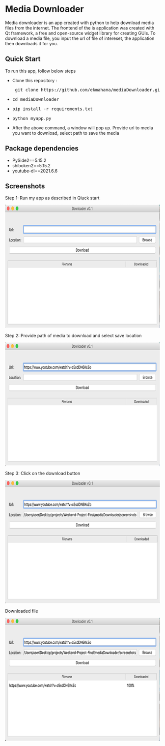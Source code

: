 <h1>Media Downloader</h1>
<p>
 Media downloader is an app created with python to help download media files from the internet. The frontend of the is application was created with Qt framework, a free and open-source widget library for creating GUIs. To download a media file, you input the url of file of intereset, the application then downloads it for you.
</p>

<h2>Quick Start</h2>
To run this app, follow below steps
<ul>
 <li>Clone this repository : <pre> git clone https://github.com/ekmahama/mediaDownloader.git </pre></li>
 <li><pre>cd mediaDownloader </pre></li>
 <li><pre>pip install -r requirements.txt</pre> </li>
 <li><pre>python myapp.py</pre></li>
 <li> After the above command, a window will pop up. Provide url to media you want to download, select path to save the media </li> 
</ul>
<h2>Package dependencies</h2>
<ul>
 <li>PySide2==5.15.2</li>
 <li>shiboken2==5.15.2</li>
 <li>youtube-dl==2021.6.6</li>
</ul>
<h2>Screenshots</h2>
<p>Step 1: Run my app as described in Qiuck start</p>
<img src="screenshots/step1.png" alt="step1" width="800" height="400">
<p>Step 2: Provide path of media to download and select save location</p>
<img src="screenshots/step2.png" alt="step1" width="800" height="400">
<p>Step 3: Click on the download button</p>
<img src="screenshots/step3.png" alt="step1" width="800" height="400">
<p>Downloaded file</p>
<img src="screenshots/step4.png" alt="step1" width="800" height="400">
